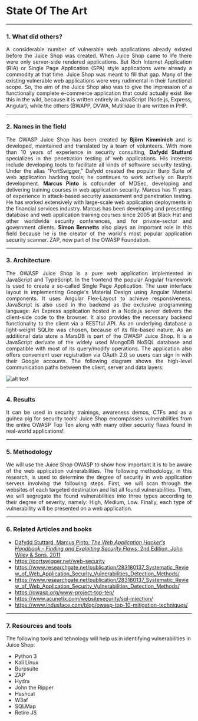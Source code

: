 # State Of The Art
***
### 1. What did others?

<p align="justify">
A considerable number of vulnerable web applications already existed before the Juice Shop was created. When Juice Shop came to life there were only server-side rendered applications. But Rich Internet Application (RIA) or Single Page Application (SPA) style applications were already a commodity at that time. Juice Shop was meant to fill that gap. Many of the existing vulnerable web applications were very rudimental in their functional scope. So, the aim of the Juice Shop also was to give the impression of a functionally complete e-commerce application that could actually exist like this in the wild, because it is
written entirely in JavaScript (Node.js, Express, Angular), while the others (BWAPP, DVWA, Mutillidae II) are written in PHP.
</p>

***
### 2. Names in the field

<p align="justify">
The OWASP Juice Shop has been created by <b>Björn Kimminich</b> and is developed, maintained and translated by a team of volunteers. With more than 10 years of experience in security consulting, <b>Dafydd Stuttard</b> specializes in the penetration testing of web applications. His interests include developing tools to facilitate all kinds of software security testing. Under the alias “PortSwigger,” Dafydd created the popular Burp Suite of web application hacking tools; he continues to work actively on Burp’s development. <b>Marcus Pinto</b> is cofounder of MDSec, developing and delivering training courses in web application security. Marcus has 11 years of experience in attack-based security assessment and penetration testing. He has worked extensively with large-scale web application deployments in the financial services industry. Marcus has been developing and presenting database and web application training courses since 2005 at Black Hat and other worldwide security conferences, and for private-sector and government clients. <b>Simon Bennetts</b> also plays an important role in this field because he is the creator of the world's most popular application security scanner. ZAP, now part of the OWASP Foundation.
</p>

***
### 3. Architecture

<p align="justify">
The OWASP Juice Shop is a pure web application implemented in JavaScript and TypeScript. In the frontend the popular Angular framework is used to create a so-called Single Page Application. The user interface layout is implementing Google's Material Design using Angular Material components. It uses Angular Flex-Layout to achieve responsiveness. JavaScript is also used in the backend as the exclusive  programming language: An Express application hosted in a Node.js server delivers the client-side code to the browser. It also provides the necessary backend functionality to the client via a RESTful API. As an underlying database a light-weight SQLite was chosen, because of its file-based nature. As an additional data store a MarsDB is part of the OWASP Juice Shop. It is a JavaScript derivate of the widely used MongoDB NoSQL database and compatible with most of its query/modify operations. The application also offers convenient user registration via OAuth 2.0 so users can sign in with their Google accounts. The following diagram shows the high-level communication paths between the client, server and data layers:
</p>

![alt text](https://pwning.owasp-juice.shop/introduction/img/architecture-diagram.png)

***
### 4. Results

<p align="justify">
It can be used in security trainings, awareness demos, CTFs and as a guinea pig for security tools! Juice Shop encompasses vulnerabilities from the entire OWASP Top Ten along with many other security flaws found in real-world applications!
</p>

***
### 5. Methodology

<p align="justify">
We will use the Juice Shop OWASP to show how important it is to be aware of the web application vulnerabilities. The following methodology, in this research, is used to determine the degree of security in web application servers involving the following steps. First, we will scan through the websites of each targeted destination and list all found vulnerabilities. Then, we will segregate the found vulnerabilities into three types according to their degree of severity, namely: High, Medium, Low. Finally, each type of vulnerability will be presented on a web application.
</p>

***
### 6. Related Articles and books

- [Dafydd Stuttard, Marcus Pinto, *The Web Application Hacker's Handbook - Finding and Exploiting Security Flaws*, 2nd Edition, John Wiley & Sons, 2011](http://index-of.es/EBooks/11_TheWeb%20Application%20Hackers%20Handbook.pdf)
- <https://portswigger.net/web-security>
- <https://www.researchgate.net/publication/283180137_Systematic_Review_of_Web_Application_Security_Vulnerabilities_Detection_Methods/>
- <https://www.researchgate.net/publication/283180137_Systematic_Review_of_Web_Application_Security_Vulnerabilities_Detection_Methods/>
- <https://owasp.org/www-project-top-ten/>
- <https://www.acunetix.com/websitesecurity/sql-injection/>
- <https://www.indusface.com/blog/owasp-top-10-mitigation-techniques/>

***
### 7. Resources and tools

The following tools and tehnology will help us in identifying vulnerabilities in Juice Shop:
- Python 3
- Kali Linux
- Burpsuite
- ZAP
- Hydra
- John the Ripper
- Hashcat
- W3af
- SQLMap
- Retire JS
